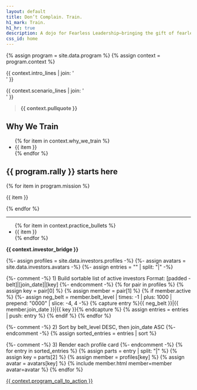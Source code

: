 ```yaml
---
layout: default
title: Don’t Complain. Train.
h1_mark: Train.
h1_hr: true
description: A dojo for Fearless Leadership—bringing the gift of fearlessness (se-mu-i) into homes, classrooms, dojos, and boardrooms. We train mind, body, tone, and timing to cultivate presence under pressure.
css_id: home
---
```


{% assign program = site.data.program %}
{% assign context = program.context %}

<p>
  {{ context.intro_lines | join: '<br>' }}
</p>

<p>
  {{ context.scenario_lines | join: '<br>' }}
</p>

<blockquote><strong>{{ context.pullquote }}</strong></blockquote>

<h2>Why We Train</h2>
<ul>
  {% for item in context.why_we_train %}
    <li>{{ item }}</li>
  {% endfor %}
</ul>

<h2>{{ program.rally }} starts here</h2>

  {% for item in program.mission %}
  <p>{{ item }}</p>
  {% endfor %}

<hr/>

<ul>
  {% for item in context.practice_bullets %}
    <li>{{ item }}</li>
  {% endfor %}
</ul>

<p><strong>{{ context.investor_bridge }}</strong></p>

<div class="md-investors">
  {%- assign profiles = site.data.investors.profiles -%}
  {%- assign avatars  = site.data.investors.avatars -%}
  {%- assign entries  = "" | split: "|" -%}

  {%- comment -%}
    1) Build sortable list of active investors
       Format: [padded -belt]|[join_date]|[key]
  {%- endcomment -%}
  {% for pair in profiles %}
    {% assign key = pair[0] %}
    {% assign member = pair[1] %}
    {% if member.active %}
      {%- assign neg_belt = member.belt_level | times: -1 | plus: 1000 | prepend: "0000" | slice: -4, 4 -%}
      {% capture entry %}{{ neg_belt }}|{{ member.join_date }}|{{ key }}{% endcapture %}
      {% assign entries = entries | push: entry %}
    {% endif %}
  {% endfor %}

  {%- comment -%} 2) Sort by belt_level DESC, then join_date ASC {%- endcomment -%}
  {% assign sorted_entries = entries | sort %}

  {%- comment -%} 3) Render each profile card {%- endcomment -%}
  {% for entry in sorted_entries %}
    {% assign parts  = entry | split: "|" %}
    {% assign key    = parts[2] %}
    {% assign member = profiles[key] %}
    {% assign avatar = avatars[key] %}
    {% include member.html member=member avatar=avatar %}
  {% endfor %}
</div>

<div class="md-cta-group">
  <a href="{{ '/program' | relative_url }}">{{ context.program_call_to_action }}</a>
</div>
